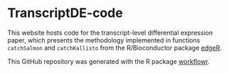 # TranscriptDE-code

This website hosts code for the transcript-level differential expression paper, which presents the methodology implemented in functions `catchSalmon` and `catchKallisto` from the R/Bioconductor package [edgeR](https://bioconductor.org/packages/release/bioc/html/edgeR.html). 

This GitHub repository was generated with the R package [workflowr][].

[workflowr]: https://github.com/workflowr/workflowr
